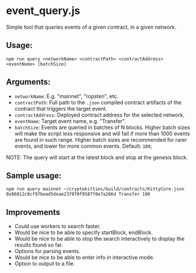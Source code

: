 # event_query.js

Simple tool that queries events of a given contract, in a given network.

## Usage:
```
npm run query <networkName> <contractPath> <contractAddress> <eventName> [batchSize]
```

## Arguments:
- `networkName`: E.g. "mainnet", "ropsten", etc.
- `contractPath`: Full path to the `.json` compiled contract artifacts of the contract that triggers the target event.
- `contractAddress`: Deployed contract address for the selected network.
- `eventName`: Target event name, e.g. "Transfer".
- `batchSize`: Events are queried in batches of N blocks. Higher batch sizes will make the script less responsive and will fail if more than 1000 events are found in such range. Higher batch sizes are recommended for rarer events, and lower for more common events. Default: `100`;

NOTE: The query will start at the latest block and stop at the genesis block.

## Sample usage:
```
npm run query mainnet ~/cryptokitties/build/contracts/KittyCore.json 0x06012c8cf97bead5deae237070f9587f8e7a266d Transfer 100
```

## Improvements
- Could use workers to search faster.
- Would be nice to be able to specify startBlock, endBlock.
- Would be nice to be able to stop the search interactively to display the results found so far.
- Options for parsing events.
- Would be nice to be able to enter info in interactive mode.
- Option to output to a file.
